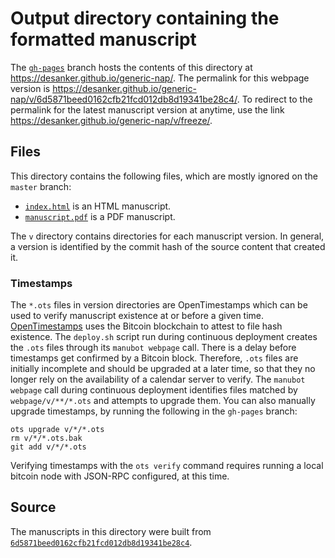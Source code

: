 # Output directory containing the formatted manuscript

The [`gh-pages`](https://github.com/desanker/generic-nap/tree/gh-pages) branch hosts the contents of this directory at <https://desanker.github.io/generic-nap/>.
The permalink for this webpage version is <https://desanker.github.io/generic-nap/v/6d5871beed0162cfb21fcd012db8d19341be28c4/>.
To redirect to the permalink for the latest manuscript version at anytime, use the link <https://desanker.github.io/generic-nap/v/freeze/>.

## Files

This directory contains the following files, which are mostly ignored on the `master` branch:

+ [`index.html`](index.html) is an HTML manuscript.
+ [`manuscript.pdf`](manuscript.pdf) is a PDF manuscript.

The `v` directory contains directories for each manuscript version.
In general, a version is identified by the commit hash of the source content that created it.

### Timestamps

The `*.ots` files in version directories are OpenTimestamps which can be used to verify manuscript existence at or before a given time.
[OpenTimestamps](https://opentimestamps.org/) uses the Bitcoin blockchain to attest to file hash existence.
The `deploy.sh` script run during continuous deployment creates the `.ots` files through its `manubot webpage` call.
There is a delay before timestamps get confirmed by a Bitcoin block.
Therefore, `.ots` files are initially incomplete and should be upgraded at a later time, so that they no longer rely on the availability of a calendar server to verify.
The `manubot webpage` call during continuous deployment identifies files matched by `webpage/v/**/*.ots` and attempts to upgrade them.
You can also manually upgrade timestamps, by running the following in the `gh-pages` branch:

```shell
ots upgrade v/*/*.ots
rm v/*/*.ots.bak
git add v/*/*.ots
```

Verifying timestamps with the `ots verify` command requires running a local bitcoin node with JSON-RPC configured, at this time.

## Source

The manuscripts in this directory were built from
[`6d5871beed0162cfb21fcd012db8d19341be28c4`](https://github.com/desanker/generic-nap/commit/6d5871beed0162cfb21fcd012db8d19341be28c4).
